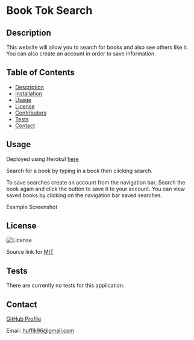 # Book Tok Search

## Description

This website will allow you to search for books and also see others like it. You can also create an account in order to save information.

## Table of Contents
- [Description](#description)
- [Installation](#installation)
- [Usage](#usage)
- [License](#license)
- [Contributors](#contributors)
- [Tests](#tests)
- [Contact](#contact)

## Usage

Deployed using Heroku! [here]()

Search for a book by typing in a book then clicking search.

To save searches create an account from the navigation bar. 
Search the book again and click the button to save it to your account.
You can view saved books by clicking on the navigation bar saved searches. 

Example Screenshot

## License

![License](https://img.shields.io/badge/License-MIT-yellow.svg)

Source link for [MIT](https://opensource.org/licenses/MIT)

## Tests

There are currently no tests for this application.  

## Contact

[GitHub Profile](https://github.com/hufflk96)

Email: hufflk96@gmail.com